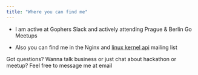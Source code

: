 ```yaml
---
title: "Where you can find me"
---
```


* I am active at Gophers Slack and actively  attending Prague & Berlin Go Meetups

* Also you can find me in the Nginx and [linux kernel api](https://www.spinics.net/lists/linux-api/)
mailing list

Got questions? Wanna talk business or just chat about hackathon or meetup? 
Feel free to message me at email

